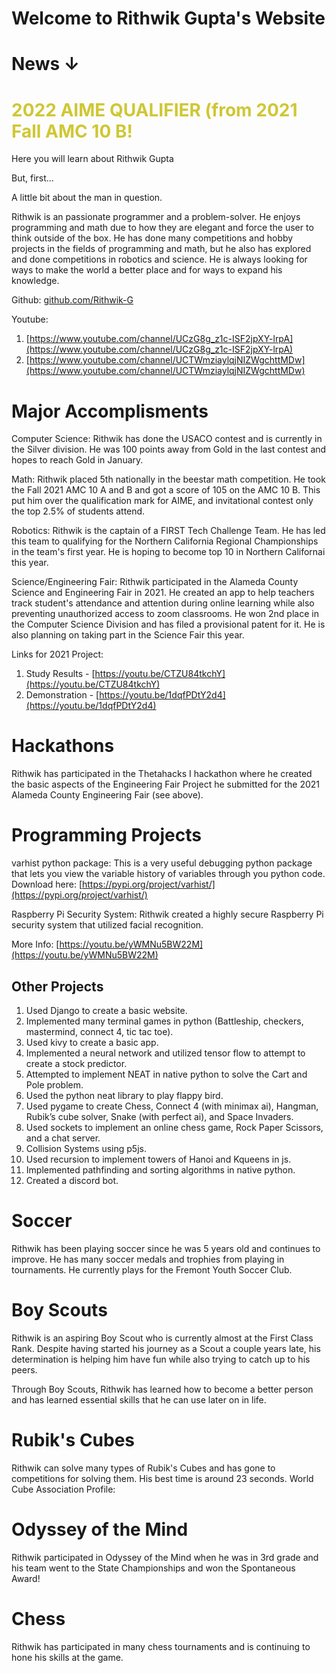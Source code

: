


# Welcome to Rithwik Gupta's Website

# News ↓

<span style="color:#cfc734">
<h1> 2022 AIME QUALIFIER (from 2021 Fall AMC 10 B!
</h1>
</span>

Here you will learn about Rithwik Gupta

But, first...

A little bit about the man in question.

Rithwik is an passionate programmer and a problem-solver. He enjoys programming and math due to how they are elegant and force the user to think outside of the box. He has done many competitions and hobby projects in the fields of programming and math, but he also has explored and done competitions in robotics and science. He is always looking for ways to make the world a better place and for ways to expand his knowledge.

Github: [github.com/Rithwik-G](github.com/Rithwik-G)

Youtube:
1. [https://www.youtube.com/channel/UCzG8g_z1c-ISF2jpXY-lrpA](https://www.youtube.com/channel/UCzG8g_z1c-ISF2jpXY-lrpA)
2. [https://www.youtube.com/channel/UCTWmziaylqjNIZWgchttMDw](https://www.youtube.com/channel/UCTWmziaylqjNIZWgchttMDw)

# Major Accomplisments

Computer Science: Rithwik has done the USACO contest and is currently in the Silver division. He was 100 points away from Gold in the last contest and hopes to reach Gold in January.

Math: Rithwik placed 5th nationally in the beestar math competition. He took the Fall 2021 AMC 10 A and B and got a score of 105 on the AMC 10 B. This put him over the qualification mark for AIME, and invitational contest only the top 2.5% of students attend.

Robotics: Rithwik is the captain of a FIRST Tech Challenge Team. He has led this team to qualifying for the Northern California Regional Championships in the team's first year. He is hoping to become top 10 in Northern Californai this year.

Science/Engineering Fair: Rithwik participated in the Alameda County Science and Engineering Fair in 2021. He created an app to help teachers track student's attendance and attention during online learning while also preventing unauthorized access to zoom classrooms. He won 2nd place in the Computer Science Division and has filed a provisional patent for it. He is also planning on taking part in the Science Fair this year.

Links for 2021 Project:
1. Study Results - [https://youtu.be/CTZU84tkchY](https://youtu.be/CTZU84tkchY)
2. Demonstration - [https://youtu.be/1dqfPDtY2d4](https://youtu.be/1dqfPDtY2d4)

# Hackathons

Rithwik has participated in the Thetahacks I hackathon where he created the basic aspects of the Engineering Fair Project he submitted for the 2021 Alameda County Engineering Fair (see above).

# Programming Projects

varhist python package: This is a very useful debugging python package that lets you view the variable history of variables through you python code.
Download here: [https://pypi.org/project/varhist/](https://pypi.org/project/varhist/)

Raspberry Pi Security System: Rithwik created a highly secure Raspberry Pi security system that utilized facial recognition.

More Info: [https://youtu.be/yWMNu5BW22M](https://youtu.be/yWMNu5BW22M)



## Other Projects

1. Used Django to create a basic website.
2. Implemented many terminal games in python (Battleship, checkers, mastermind, connect 4, tic tac toe).
3. Used kivy to create a basic app.
4. Implemented a neural network and utilized tensor flow to attempt to create a stock predictor.
5. Attempted to implement NEAT in native python to solve the Cart and Pole problem.
6. Used the python neat library to play flappy bird.
7. Used pygame to create Chess, Connect 4 (with minimax ai), Hangman, Rubik’s cube solver, Snake (with perfect ai), and Space Invaders.
8. Used sockets to implement an online chess game, Rock Paper Scissors, and a chat server.
9. Collision Systems using p5js.
10. Used recursion to implement towers of Hanoi and Kqueens in js.
11. Implemented pathfinding and sorting algorithms in native python.
12. Created a discord bot.

# Soccer

Rithwik has been playing soccer since he was 5 years old and continues to improve. He has many soccer medals and trophies from playing in tournaments. He currently plays for the Fremont Youth Soccer Club.

# Boy Scouts

Rithwik is an aspiring Boy Scout who is currently almost at the First Class Rank. Despite having started his journey as a Scout a couple years late, his determination is helping him have fun while also trying to catch up to his peers.

Through Boy Scouts, Rithwik has learned how to become a better person and has learned essential skills that he can use later on in life.

# Rubik's Cubes

Rithwik can solve many types of Rubik's Cubes and has gone to competitions for solving them. His best time is around 23 seconds.
World Cube Association Profile: 

# Odyssey of the Mind

Rithwik participated in Odyssey of the Mind when he was in 3rd grade and his team went to the State Championships and won the Spontaneous Award!

# Chess

Rithwik has participated in many chess tournaments and is continuing to hone his skills at the game.
